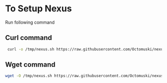 # To Setup Nexus

Run following command


## Curl command
```bash
 curl -o /tmp/nexus.sh https://raw.githubusercontent.com/Octomuski/nexus-setup/refs/heads/main/nexus.sh && sudo chmod +x /tmp/nexus.sh && bash /tmp/nexus.sh

```



## Wget command
```bash
wget -O /tmp/nexus.sh https://raw.githubusercontent.com/Octomuski/nexus-setup/refs/heads/main/nexus.sh && sudo chmod +x /tmp/nexus.sh && bash /tmp/nexus.sh
```
